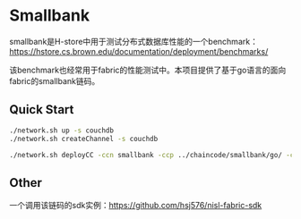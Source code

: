 # Smallbank

smallbank是H-store中用于测试分布式数据库性能的一个benchmark：https://hstore.cs.brown.edu/documentation/deployment/benchmarks/

该benchmark也经常用于fabric的性能测试中。本项目提供了基于go语言的面向fabric的smallbank链码。

## Quick Start

~~~bash
./network.sh up -s couchdb
./network.sh createChannel -s couchdb

./network.sh deployCC -ccn smallbank -ccp ../chaincode/smallbank/go/ -ccl go -ccep "OR('Org1MSP.member','Org2MSP.member')" -cccg ../chaincode/smallbank/collections_config.json

~~~

## Other

一个调用该链码的sdk实例：https://github.com/hsj576/nisl-fabric-sdk
